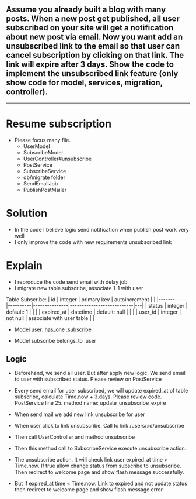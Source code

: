 ## Assume you already built a blog with many posts. When a new post get published, all user subscribed on your site will get a notification about new post via email. Now you want add an unsubscribed link to the email so that user can cancel subscription by clicking on that link. The link will expire after 3 days. Show the code to implement the unsubscribed link feature (only show code for model, services, migration, controller).


----------------------------------------------------
# Resume subscription
- Please focus many file. 
  + UserModel
  + SubscribeModel
  + UserController#unsubscribe
  + PostService
  + SubscribeService
  + db/migrate folder
  + SendEmailJob
  + PublishPostMailer
# Solution
- In the code I believe logic send notification when publish post work very well
- I only improve the code with new requirements unsubscribed link

# Explain

- I reproduce the code send email with delay job 
- I migrate new table subscribe, associate 1-1 with user

Table Subscribe:
| id         | integer  | primary key   | autoincrement             |   |
|------------|----------|---------------|---------------------------|---|
| status     | integer  | default: 1    |                           |   |
| expired_at | datetime | default: null |                           |   |
| user_id    | integer  | not null      | associate with user table |   |

- Model user:
has_one :subscribe

- Model subscribe
belongs_to :user

## Logic

- Beforehand, we send all user. But after apply new logic. We send email to user with subscribed status. Please review on PostService

- Every send email for user subscribed, we will update expired_at of table subscribe, calculate Time.now + 3.days. Please review code. PostService line 25. method name: update_unsubscribe_expire

- When send mail we add new link unsubscribe for user

- When user click to link unsubscribe. Call to link /users/:id/unsubscribe

- Then call UserController and method unsubscribe

- Then this method call to SubscribeService execute unsubscribe action.

- The unsubscribe action. It will check link user expired_at time > Time.now. If true allow change status from subscribe to unsubscribe. Then redirect to welcome page and show flash message successfully.

- But if expired_at time < Time.now. Link to expired and not update status then redirect to welcome page and show flash message error
